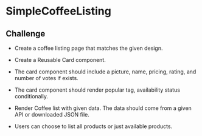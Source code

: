 # SimpleCoffeeListing

## Challenge

* Create a coffee listing page that matches the given design.

* Create a Reusable Card component.

* The card component should include a picture, name, pricing, rating, and number of votes if exists.

* The card component should render popular tag, availability status conditionally.

* Render Coffee list with given data. The data should come from a given API or downloaded JSON file.

* Users can choose to list all products or just available products.